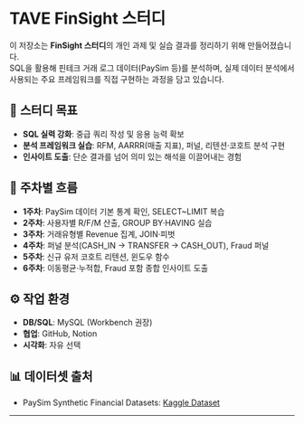 # TAVE FinSight 스터디

이 저장소는 **FinSight 스터디**의 개인 과제 및 실습 결과를 정리하기 위해 만들어졌습니다.  
SQL을 활용해 핀테크 거래 로그 데이터(PaySim 등)를 분석하며, 실제 데이터 분석에서 사용되는 주요 프레임워크를 직접 구현하는 과정을 담고 있습니다.

## 🎯 스터디 목표
- **SQL 실력 강화**: 중급 쿼리 작성 및 응용 능력 확보  
- **분석 프레임워크 실습**: RFM, AARRR(매출 지표), 퍼널, 리텐션·코호트 분석 구현  
- **인사이트 도출**: 단순 결과를 넘어 의미 있는 해석을 이끌어내는 경험  

## 📅 주차별 흐름
- **1주차**: PaySim 데이터 기본 통계 확인, SELECT~LIMIT 복습  
- **2주차**: 사용자별 R/F/M 산출, GROUP BY·HAVING 실습  
- **3주차**: 거래유형별 Revenue 집계, JOIN·피벗  
- **4주차**: 퍼널 분석(CASH_IN → TRANSFER → CASH_OUT), Fraud 퍼널  
- **5주차**: 신규 유저 코호트 리텐션, 윈도우 함수  
- **6주차**: 이동평균·누적합, Fraud 포함 종합 인사이트 도출  

## ⚙️ 작업 환경
- **DB/SQL**: MySQL (Workbench 권장)  
- **협업**: GitHub, Notion  
- **시각화**: 자유 선택  

## 📊 데이터셋 출처
- PaySim Synthetic Financial Datasets: [Kaggle Dataset](https://www.kaggle.com/datasets/ntnu-testimon/paysim1)  

---

